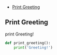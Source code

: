 + [Print Greeting](#print-greeting)

## Print Greeting

print Greeting!

```python
def print_greeting():
    print('Greeting!')
```
